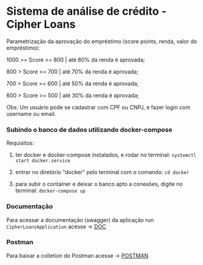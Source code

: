 # Sistema de análise de crédito - Cipher Loans 

Parametrização da aprovação do empréstimo (score points, renda, valor do empréstimo):

1000 >= Score >= 800 | até 80% da renda é aprovada;

800 > Score >= 700 | até 70% da renda é aprovada;

700 > Score >= 600 | até 50% da renda é aprovada;

600 > Score >= 500 | até 30% da renda é aprovada;

Obs: Um usuário pode se cadastrar com CPF ou CNPJ, e fazer login com username ou email.

### Subindo o banco de dados utilizando docker-compose 
Requisitos: 

1) ter docker e docker-compose instalados, e rodar no terminal:
```systemctl start docker.service``` 

2) entrar no diretório "docker" pelo terminal com o comando:
```cd docker```
 
3) para subir o container e deixar o banco apto a conexões, digite no terminal:
```docker-compose up```

### Documentação 

Para acessar a documentação (swagger) da aplicação run `CipherLoansApplication` acesse -> [DOC](http://localhost:8080/swagger-ui.html#/)

### Postman

Para baixar a colletion do Postman acesse -> [POSTMAN](https://www.getpostman.com/collections/acf664721ad262d55a89)
